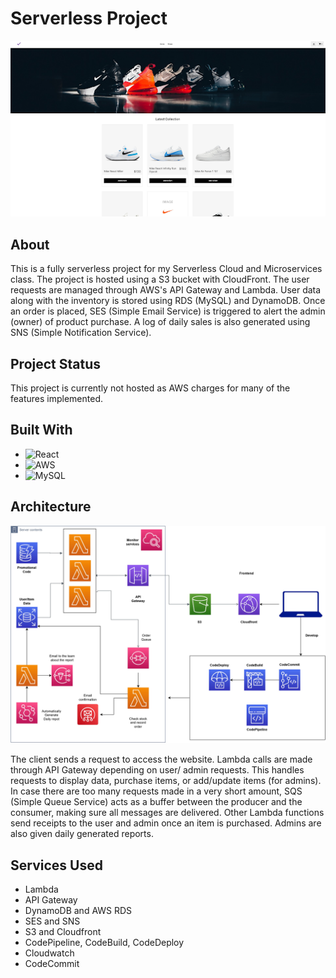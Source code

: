 # Serverless Project
![Image](./shoe.jpg)
## About
This is a fully serverless project for my Serverless Cloud and Microservices class. The project is hosted using a S3 bucket with CloudFront.
The user requests are managed through AWS's API Gateway and Lambda. 
User data along with the inventory is stored using RDS (MySQL) and DynamoDB. 
Once an order is placed, SES (Simple Email Service) is triggered to alert the admin (owner) of product purchase. 
A log of daily sales is also generated using SNS (Simple Notification Service).

## Project Status

This project is currently not hosted as AWS charges for many of the features implemented.

## Built With

- ![React](https://img.shields.io/badge/react-%2320232a.svg?style=for-the-badge&logo=react&logoColor=%2361DAFB)
- ![AWS](https://img.shields.io/badge/AWS-%23FF9900.svg?style=for-the-badge&logo=amazon-aws&logoColor=white)
- ![MySQL](https://img.shields.io/badge/mysql-%2300f.svg?style=for-the-badge&logo=mysql&logoColor=white)


## Architecture
![Image](./architecture.jpg)

The client sends a request to access the website. Lambda calls are made through API Gateway depending on user/ admin requests. This handles requests to display data, purchase items, or add/update items (for admins). In case there are too many requests made in a very short amount, SQS (Simple Queue Service) acts as a buffer between the producer and the consumer, making sure all messages are delivered. Other Lambda functions send receipts to the user and admin once an item is purchased. Admins are also given daily generated reports.

## Services Used
- Lambda
- API Gateway
- DynamoDB and AWS RDS
- SES and SNS
- S3 and Cloudfront
- CodePipeline, CodeBuild, CodeDeploy
- Cloudwatch
- CodeCommit
